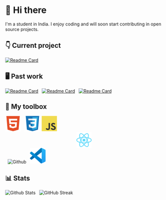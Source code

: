 # 👋 Hi there

I'm a student in India. I enjoy coding and will soon start contributing in open source projects.

## 👇 Current project

[![Readme Card](https://github-readme-stats.vercel.app/api/pin/?username=champst2004&repo=browse-movies&bg_color=0d1116&title_color=ce09ec&text_color=a4aacb&icon_color=007ec6)](https://github.com/champst2004/browse-movies) &nbsp;   

## 🖥 Past work
[![Readme Card](https://github-readme-stats.vercel.app/api/pin/?username=champst2004&repo=pune-metro&bg_color=0d1116&title_color=ce09ec&text_color=a4aacb&icon_color=007ec6)](https://github.com/champst2004/pune-metro) &nbsp; 
[![Readme Card](https://github-readme-stats.vercel.app/api/pin/?username=champst2004&repo=chronocode&bg_color=0d1116&title_color=ce09ec&text_color=a4aacb&icon_color=007ec6)](https://github.com/champst2004/chronocode) &nbsp; 
[![Readme Card](https://github-readme-stats.vercel.app/api/pin/?username=champst2004&repo=steganography-cpp&bg_color=0d1116&title_color=ce09ec&text_color=a4aacb&icon_color=007ec6)](https://github.com/champst2004/steganography-cpp) &nbsp; 

## 🧰 My toolbox
<img  src="https://raw.githubusercontent.com/devicons/devicon/1119b9f84c0290e0f0b38982099a2bd027a48bf1/icons/html5/html5-plain.svg" alt="HTML5" width="50" height="50"/> &nbsp; <img  src="https://raw.githubusercontent.com/devicons/devicon/1119b9f84c0290e0f0b38982099a2bd027a48bf1/icons/css3/css3-original.svg" alt="CSS3" width="50" height="50"/> <img  src="https://raw.githubusercontent.com/devicons/devicon/1119b9f84c0290e0f0b38982099a2bd027a48bf1/icons/javascript/javascript-original.svg" alt="JavaScript" width="50" height="50"/> &nbsp; <img  src="https://raw.githubusercontent.com/devicons/devicon/1119b9f84c0290e0f0b38982099a2bd027a48bf1/icons/react/react-original.svg" alt="ReactJS" width="50" height="50" style="margin:0 auto; display:block;"/> &nbsp; <img  src="https://github.com/CyrisXD/CyrisXD/raw/master/assets/Github.png" alt="Github"/> &nbsp; <img  src="https://raw.githubusercontent.com/devicons/devicon/1119b9f84c0290e0f0b38982099a2bd027a48bf1/icons/vscode/vscode-original.svg" alt="VSCode" width="50" height="50"/> &nbsp;


## 📊 Stats

![Github Stats](https://github-readme-stats.vercel.app/api?username=champst2004&hide_title=false&hide_rank=false&show_icons=true&include_all_commits=true&count_private=true&disable_animations=false&theme=blue-green&locale=en&hide_border=false&custom_title=Github%20Stats:) &nbsp; ![GitHub Streak](https://streak-stats.demolab.com?user=champst2004&locale=en&mode=daily&theme=blue-green&hide_border=false&border_radius=5)
